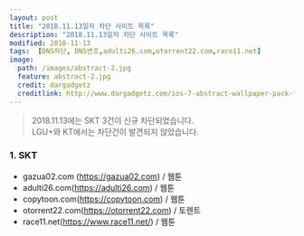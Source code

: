 ```yaml
---
layout: post
title: "2018.11.13일자 차단 사이트 목록"
description: "2018.11.13일자 차단 사이트 목록"
modified: 2018-11-13
tags:  [DNS차단, DNS변조,adulti26.com,otorrent22.com,race11.net]
image:
  path: /images/abstract-2.jpg
  feature: abstract-2.jpg
  credit: dargadgetz
  creditlink: http://www.dargadgetz.com/ios-7-abstract-wallpaper-pack-for-iphone-5-and-ipod-touch-retina/
---
```

> 2018.11.13에는 SKT 3건이 신규 차단되었습니다.  
> LGU+와 KT에서는 차단건이 발견되지 않았습니다.

<!--more-->

### 1. SKT    
 - gazua02.com (https://gazua02.com) / 웹툰  
 - adulti26.com(https://adulti26.com) / 웹툰
 - copytoon.com(https://copytoon.com) / 웹툰
 - otorrent22.com(https://otorrent22.com) / 토렌트
 - race11.net(https://www.race11.net/) / 웹툰
